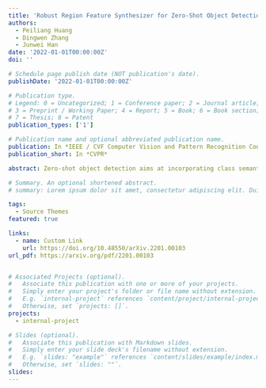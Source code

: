 ```yaml
---
title: 'Robust Region Feature Synthesizer for Zero-Shot Object Detection'
authors:
  - Peiliang Huang
  - Dingwen Zhang
  - Junwei Han
date: '2022-01-01T00:00:00Z'
doi: ''

# Schedule page publish date (NOT publication's date).
publishDate: '2022-01-01T00:00:00Z'

# Publication type.
# Legend: 0 = Uncategorized; 1 = Conference paper; 2 = Journal article;
# 3 = Preprint / Working Paper; 4 = Report; 5 = Book; 6 = Book section;
# 7 = Thesis; 8 = Patent
publication_types: ['1']

# Publication name and optional abbreviated publication name.
publication: In *IEEE / CVF Computer Vision and Pattern Recognition Conference*
publication_short: In *CVPR*

abstract: Zero-shot object detection aims at incorporating class semantic vectors to realize the detection of (both seen and) unseen classes given an unconstrained test image. In this study, we reveal the core challenges in this research area how to synthesize robust region features (for unseen objects) that are as intra-class diverse and inter-class separable as the real samples, so that strong unseen object detectors can be trained upon them. To address these challenges, we build a novel zero-shot object detection framework that contains an Intra-class Semantic Diverging component and an Inter-class Structure Preserving component. The former is used to realize the one-to-more mapping to obtain diverse visual features from each class semantic vector, preventing miss-classifying the real unseen objects as image backgrounds. While the latter is used to avoid the synthesized features too scattered to mix up the inter-class and foreground-background relationship. To demonstrate the effectiveness of the proposed approach, comprehensive experiments on PASCAL VOC, COCO, and DIOR datasets are conducted. Notably, our approach achieves the new state-of-the-art performance on PASCAL VOC and COCO and it is the first study to carry out zero-shot object detection in remote sensing imagery.

# Summary. An optional shortened abstract.
# summary: Lorem ipsum dolor sit amet, consectetur adipiscing elit. Duis posuere tellus ac convallis placerat. Proin tincidunt magna sed ex sollicitudin condimentum.

tags:
  - Source Themes
featured: true

links:
  - name: Custom Link
    url: https://doi.org/10.48550/arXiv.2201.00103
url_pdf: https://arxiv.org/pdf/2201.00103


# Associated Projects (optional).
#   Associate this publication with one or more of your projects.
#   Simply enter your project's folder or file name without extension.
#   E.g. `internal-project` references `content/project/internal-project/index.md`.
#   Otherwise, set `projects: []`.
projects:
  - internal-project

# Slides (optional).
#   Associate this publication with Markdown slides.
#   Simply enter your slide deck's filename without extension.
#   E.g. `slides: "example"` references `content/slides/example/index.md`.
#   Otherwise, set `slides: ""`.
slides:
---
```

